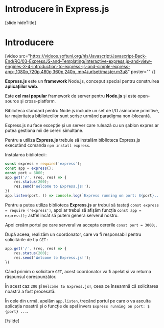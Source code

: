 # Introducere în Express.js

[slide hideTitle]

# Introducere

[video src="https://videos.softuni.org/hls/Javascript/Javascript-Back-End/RO/03-ExpressJS-and-Templating/interactive-express.js-and-view-engines-3-4-introduction-to-express-js-and-simple-express-app-,1080p,720p,480p,360p,240p,.mp4/urlset/master.m3u8" poster="" /]

**Express.js** este un **framework** Node.js, conceput special pentru construirea **aplicațiilor web**. 

Este **cel mai popular** framework de server pentru **Node.js** și este open-source și cross-platform.

Biblioteca standard pentru Node.js include un set de I/O asincrone primitive, iar majoritatea bibliotecilor sunt scrise urmând paradigma non-blocantă.

Express.js nu face excepție și un server care rulează cu un șablon expres ar putea gestiona mii de cereri simultane.

Pentru a utiliza **Express.js** trebuie să instalăm biblioteca Express.js executând comanda `npm install express`.

Instalarea bibliotecii:

```js
const express = require('express');
const app = express();
const port = 3000;
app.get('/', (req, res) => {
    res.status(200);
    res.send('Welcome to Express.js!');
})
app.listen(port, () => console.log(`Express running on port: ${port}...`));
```

Pentru a putea utiliza biblioteca **Express.js** ar trebui să tastați `const express = require ('express')`, apoi ar trebui să afișăm funcția `const app = express();` astfel încât să putem genera serverul nostru.

Apoi creăm portul pe care serverul va accepta cererile `const port = 3000;`.

După aceea, realizăm un coordonator, care va fi responsabil pentru solicitările de tip `GET` :

```js
app.get('/', (req, res) => {
    res.status(200);
    res.send('Welcome to Express.js!');
})
```

Când primim o solicitare `GET`, acest coordonator va fi apelat și va returna răspunsul corespunzător.

În acest caz `200` și `Welcome to Express.js!`, ceea ce înseamnă că solicitarea noastră a fost procesată.

În cele din urmă, apelăm `app.listen`, trecând portul pe care o va asculta aplicația noastră și o funcție de apel invers `Express running on port: $ {port} ...`.

[/slide]